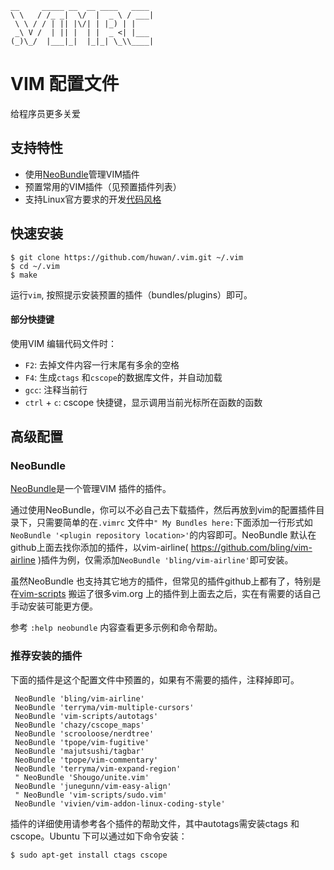 ```
__     _____ __  __ ____   ____
\ \   / /_ _|  \/  |  _ \ / ___|
 \ \ / / | || |\/| | |_) | |
 _\ V /  | || |  | |  _ <| |___
(_)\_/  |___|_|  |_|_| \_\\____|

```

VIM 配置文件
===========
给程序员更多关爱

## 支持特性
- 使用[NeoBundle](http://github.com/Shougo/neobundle.vim)管理VIM插件
- 预置常用的VIM插件（见预置插件列表）
- 支持Linux官方要求的开发[代码风格](https://www.kernel.org/doc/Documentation/CodingStyle)

## 快速安装

```
$ git clone https://github.com/huwan/.vim.git ~/.vim
$ cd ~/.vim
$ make
```
运行`vim`, 按照提示安装预置的插件（bundles/plugins）即可。

#### 部分快捷键
使用VIM 编辑代码文件时：
- `F2`: 去掉文件内容一行末尾有多余的空格
- `F4`: 生成`ctags` 和`cscope`的数据库文件，并自动加载
- `gcc`: 注释当前行
- `ctrl` + `c`: cscope 快捷键，显示调用当前光标所在函数的函数

## 高级配置
### NeoBundle
[NeoBundle](https://github.com/Shougo/neobundle.vim)是一个管理VIM 插件的插件。

通过使用NeoBundle，你可以不必自己去下载插件，然后再放到vim的配置插件目录下，只需要简单的在`.vimrc` 文件中`" My Bundles here:`下面添加一行形式如`NeoBundle '<plugin repository location>'`的内容即可。NeoBundle 默认在github上面去找你添加的插件，以vim-airline( https://github.com/bling/vim-airline )插件为例，仅需添加`NeoBundle 'bling/vim-airline'`即可安装。

虽然NeoBundle 也支持其它地方的插件，但常见的插件github上都有了，特别是在[vim-scripts](https://github.com/vim-scripts) 搬运了很多vim.org 上的插件到上面去之后，实在有需要的话自己手动安装可能更方便。

参考 `:help neobundle` 内容查看更多示例和命令帮助。

### 推荐安装的插件
下面的插件是这个配置文件中预置的，如果有不需要的插件，注释掉即可。

```
 NeoBundle 'bling/vim-airline'
 NeoBundle 'terryma/vim-multiple-cursors'
 NeoBundle 'vim-scripts/autotags'
 NeoBundle 'chazy/cscope_maps'
 NeoBundle 'scrooloose/nerdtree'
 NeoBundle 'tpope/vim-fugitive'
 NeoBundle 'majutsushi/tagbar'
 NeoBundle 'tpope/vim-commentary'
 NeoBundle 'terryma/vim-expand-region'
 " NeoBundle 'Shougo/unite.vim'
 NeoBundle 'junegunn/vim-easy-align'
 " NeoBundle 'vim-scripts/sudo.vim'
 NeoBundle 'vivien/vim-addon-linux-coding-style'
```
插件的详细使用请参考各个插件的帮助文件，其中autotags需安装ctags 和cscope。Ubuntu 下可以通过如下命令安装：
```
$ sudo apt-get install ctags cscope
```
